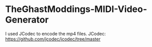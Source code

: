 # TheGhastModdings-MIDI-Video-Generator
I used JCodec to encode the mp4 files.
JCodec: https://github.com/jcodec/jcodec/tree/master